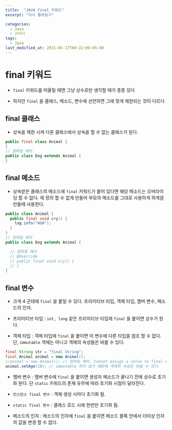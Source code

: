 ```yaml
---
title:  "JAVA final 키워드"
excerpt: "다시 돌아보기"

categories:
  - Java
  - 스터디
tags:
  - Java
last_modified_at: 2021-05-17T08:22:00-05:00
---
```




# final 키워드

- `final` 키워드를 떠올릴 때면 그냥 상수로만 생각할 때가 종종 있다 

- 하지만 `final` 을 클래스, 메소드, 변수에 선언하면 그에 맞게 제한되는 것이 다르다.


## final 클래스

- 상속을 제한 시켜 다른 클래스에서 상속을 할 수 없는 클래스가 된다.

```java
public final class Animal {
}
// 컴파일 에러
public class Dog extends Animal {
}
```


## final 메소드

- 상속받은 클래스의 메소드에 `final` 키워드가 붙어 있다면 해당 메소드는 오버라이딩 할 수 없다. 재 정의 할 수 없게 만들어 부모의 메소드를 그대로 사용하게 하게끔 만들때 사용한다.

```java
public class Animal {
  public final void cry() {
    log.info("WOW");
  }
}
// 컴파일 에러
public class Dog extends Animal {

  // 컴파일 에러
  // @Override
  // public final void cry() {
  // }
}
```


## final 변수

- 크게 4 군데에 `final` 을 붙일 수 있다. 프리미티브 타입, 객체 타입, 멤버 변수, 메소드의 인자.

- 프리미티브 타입 : `int, long` 같은 프리미티브 타입에 `final` 을 붙이면 상수가 된다.

- 객체 타입 : 객체 타입에 `final` 을 붙이면 이 변수에 다른 타입을 참조 할 수 없다. 단, `immutable` 객체는 아니고 객체의 속성들은 바꿀 수 있다.

```java
final String str = "final String";
final Animal animal = new Animal();
//animal = new Animal(); // 컴파일 에러. Cannot assign a value to final variable 'animal'
animal.setAge(10); // immutable 하지 않기 때문에 객체의 속성은 바꿀 수 있다.
```

- 멤버 변수 : 멤버 변수에 `final` 을 붙이면 생성자 메소드가 끝나기 전에 상수로 초기화 된다. 단 `static` 키워드의 존재 유무에 따라 초기화 시점이 달라진다.

- `인스턴스 final 변수` : 객체 생성 시마다 초기화 됨.

- `static final 변수` : 클래스 로드 시에 한번만 초기화 됨.

- 메소드의 인자 : 메소드의 인자에 `final` 을 붙이면 메소드 블록 안에서 더이상 인자의 값을 변경 할 수 없다.

